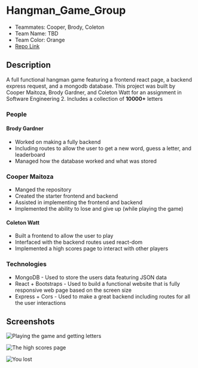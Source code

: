 # Hangman_Game_Group

- Teammates: Cooper, Brody, Coleton
- Team Name: TBD
- Team Color: Orange
- [Repo Link](https://github.com/Weber-Cooper-Maitoza/Hangman_Game_Group)
  
## Description

A full functional hangman game featuring a frontend react page, a backend express request, and a mongodb database. This project was built by Cooper Maitoza, Brody Gardner, and Coleton Watt for an assignment in Software Engineering 2. Includes a collection of **10000+** letters

### People

#### Brody Gardner

- Worked on making a fully backend
- Including routes to allow the user to get a new word, guess a letter, and leaderboard
- Managed how the database worked and what was stored
  
### Cooper Maitoza

- Manged the repository
- Created the starter frontend and backend
- Assisted in implementing the frontend and backend
- Implemented the ability to lose and give up (while playing the game)

#### Coleton Watt

- Built a frontend to allow the user to play
- Interfaced with the backend routes used react-dom
- Implemented a high scores page to interact with other players

### Technologies

- MongoDB - Used to store the users data featuring JSON data
- React + Bootstraps - Used to build a functional website that is fully responsive web page based on the screen size
- Express + Cors - Used to make a great backend including routes for all the user interactions

## Screenshots

![Playing the game and getting letters](image.png)

![The high scores page](image-1.png)

![You lost](image-2.png)
